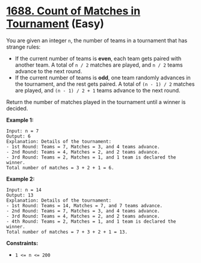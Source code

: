 # [1688. Count of Matches in Tournament][link] (Easy)

[link]: https://leetcode.com/problems/count-of-matches-in-tournament/

You are given an integer `n`, the number of teams in a tournament that has strange rules:

- If the current number of teams is **even**, each team gets paired with another team. A total of `n
/ 2` matches are played, and `n / 2` teams advance to the next round.
- If the current number of teams is **odd**, one team randomly advances in the tournament, and the
rest gets paired. A total of `(n - 1) / 2` matches are played, and `(n - 1) / 2 + 1` teams advance to
the next round.

Return the number of matches played in the tournament until a winner is decided.

**Example 1:**

```
Input: n = 7
Output: 6
Explanation: Details of the tournament:
- 1st Round: Teams = 7, Matches = 3, and 4 teams advance.
- 2nd Round: Teams = 4, Matches = 2, and 2 teams advance.
- 3rd Round: Teams = 2, Matches = 1, and 1 team is declared the winner.
Total number of matches = 3 + 2 + 1 = 6.
```

**Example 2:**

```
Input: n = 14
Output: 13
Explanation: Details of the tournament:
- 1st Round: Teams = 14, Matches = 7, and 7 teams advance.
- 2nd Round: Teams = 7, Matches = 3, and 4 teams advance.
- 3rd Round: Teams = 4, Matches = 2, and 2 teams advance.
- 4th Round: Teams = 2, Matches = 1, and 1 team is declared the winner.
Total number of matches = 7 + 3 + 2 + 1 = 13.
```

**Constraints:**

- `1 <= n <= 200`
